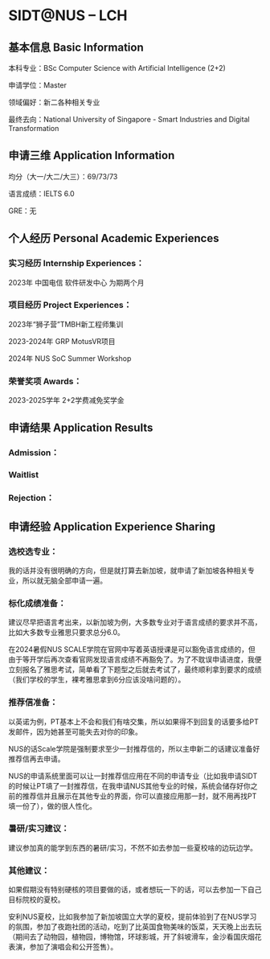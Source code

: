 # SIDT@NUS – LCH

## 基本信息 Basic Information

本科专业：BSc Computer Science with Artificial Intelligence (2+2)

申请学位：Master

领域偏好：新二各种相关专业

最终去向：National University of Singapore - Smart Industries and Digital Transformation


## 申请三维 Application Information

均分（大一/大二/大三）：69/73/73

语言成绩：IELTS 6.0

GRE：无


## 个人经历 Personal Academic Experiences

### 实习经历 Internship Experiences：

2023年 中国电信 软件研发中心 为期两个月

### 项目经历 Project Experiences：

2023年“狮子营”TMBH新工程师集训

2023-2024年 GRP MotusVR项目

2024年 NUS SoC Summer Workshop

### 荣誉奖项 Awards：

2023-2025学年 2+2学费减免奖学金



## 申请结果 Application Results

### Admission：

### Waitlist

### Rejection：



## 申请经验 Application Experience Sharing

### 选校选专业：

我的话并没有很明确的方向，但是就打算去新加坡，就申请了新加坡各种相关专业，所以就无脑全部申请一遍。

### 标化成绩准备：

建议尽早把语言考出来，以新加坡为例，大多数专业对于语言成绩的要求并不高，比如大多数专业雅思只要求总分6.0。

在2024暑假NUS SCALE学院在官网中写着英语授课是可以豁免语言成绩的，但由于等开学后再次查看官网发现语言成绩不再豁免了。为了不耽误申请进度，我便立刻报名了雅思考试，简单看了下题型之后就去考试了，最终顺利拿到要求的成绩（我们学校的学生，裸考雅思拿到6分应该没啥问题的）。

### 推荐信准备：

以英诺为例，PT基本上不会和我们有啥交集，所以如果得不到回复的话要多给PT发邮件，因为她甚至可能失去对你的印象。

NUS的话Scale学院是强制要求至少一封推荐信的，所以主申新二的话建议准备好推荐信再去申请。

NUS的申请系统里面可以让一封推荐信应用在不同的申请专业（比如我申请SIDT的时候让PT填了一封推荐信，在我申请NUS其他专业的时候，系统会储存好你之前的推荐信并且展示在其他专业的界面，你可以直接应用那一封，就不用再找PT填一份了），做的很人性化。

### 暑研/实习建议：

建议参加真的能学到东西的暑研/实习，不然不如去参加一些夏校啥的边玩边学。


### 其他建议：

如果假期没有特别硬核的项目要做的话，或者想玩一下的话，可以去参加一下自己目标院校的夏校。

安利NUS夏校，比如我参加了新加坡国立大学的夏校，提前体验到了在NUS学习的氛围，参加了夜跑社团的活动，吃到了比英国食物美味的饭菜，天天晚上出去玩（期间去了动物园，植物园，博物馆，环球影城，开了斜坡滑车，金沙看国庆烟花表演，参加了演唱会和公开签售）。